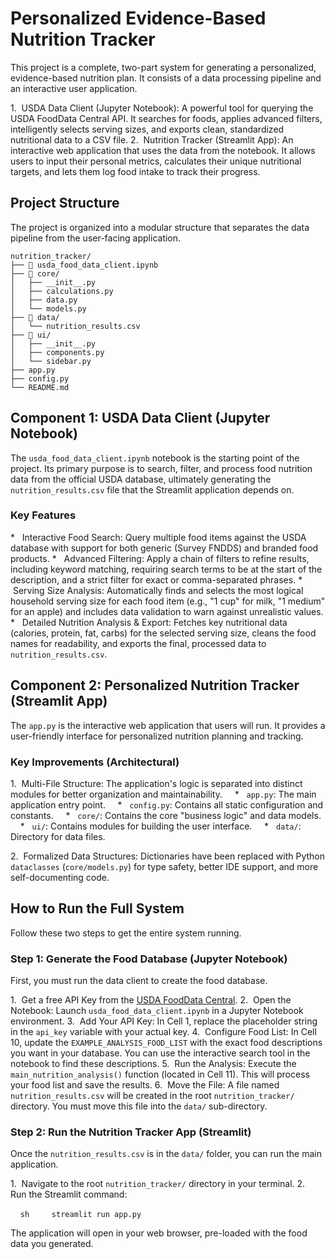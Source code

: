 # Personalized Evidence-Based Nutrition Tracker

This project is a complete, two-part system for generating a personalized, evidence-based nutrition plan. It consists of a data processing pipeline and an interactive user application.

1.  USDA Data Client (Jupyter Notebook): A powerful tool for querying the USDA FoodData Central API. It searches for foods, applies advanced filters, intelligently selects serving sizes, and exports clean, standardized nutritional data to a CSV file.
2.  Nutrition Tracker (Streamlit App): An interactive web application that uses the data from the notebook. It allows users to input their personal metrics, calculates their unique nutritional targets, and lets them log food intake to track their progress.

## Project Structure

The project is organized into a modular structure that separates the data pipeline from the user-facing application.

```
nutrition_tracker/
├── 📜 usda_food_data_client.ipynb
├── 📂 core/
│   ├── __init__.py
│   ├── calculations.py
│   ├── data.py
│   └── models.py
├── 📂 data/
│   └── nutrition_results.csv
├── 📂 ui/
│   ├── __init__.py
│   ├── components.py
│   └── sidebar.py
├── app.py
├── config.py
└── README.md
```

## Component 1: USDA Data Client (Jupyter Notebook)

The `usda_food_data_client.ipynb` notebook is the starting point of the project. Its primary purpose is to search, filter, and process food nutrition data from the official USDA database, ultimately generating the `nutrition_results.csv` file that the Streamlit application depends on.

### Key Features

*   Interactive Food Search: Query multiple food items against the USDA database with support for both generic (Survey FNDDS) and branded food products.
*   Advanced Filtering: Apply a chain of filters to refine results, including keyword matching, requiring search terms to be at the start of the description, and a strict filter for exact or comma-separated phrases.
*   Serving Size Analysis: Automatically finds and selects the most logical household serving size for each food item (e.g., "1 cup" for milk, "1 medium" for an apple) and includes data validation to warn against unrealistic values.
*   Detailed Nutrition Analysis & Export: Fetches key nutritional data (calories, protein, fat, carbs) for the selected serving size, cleans the food names for readability, and exports the final, processed data to `nutrition_results.csv`.

## Component 2: Personalized Nutrition Tracker (Streamlit App)

The `app.py` is the interactive web application that users will run. It provides a user-friendly interface for personalized nutrition planning and tracking.

### Key Improvements (Architectural)

1.  Multi-File Structure: The application's logic is separated into distinct modules for better organization and maintainability.
    *   `app.py`: The main application entry point.
    *   `config.py`: Contains all static configuration and constants.
    *   `core/`: Contains the core "business logic" and data models.
    *   `ui/`: Contains modules for building the user interface.
    *   `data/`: Directory for data files.

2.  Formalized Data Structures: Dictionaries have been replaced with Python `dataclasses` (`core/models.py`) for type safety, better IDE support, and more self-documenting code.

## How to Run the Full System

Follow these two steps to get the entire system running.

### Step 1: Generate the Food Database (Jupyter Notebook)

First, you must run the data client to create the food database.

1.  Get a free API Key from the [USDA FoodData Central](https://fdc.nal.usda.gov/api-guide.html).
2.  Open the Notebook: Launch `usda_food_data_client.ipynb` in a Jupyter Notebook environment.
3.  Add Your API Key: In Cell 1, replace the placeholder string in the `api_key` variable with your actual key.
4.  Configure Food List: In Cell 10, update the `EXAMPLE_ANALYSIS_FOOD_LIST` with the exact food descriptions you want in your database. You can use the interactive search tool in the notebook to find these descriptions.
5.  Run the Analysis: Execute the `main_nutrition_analysis()` function (located in Cell 11). This will process your food list and save the results.
6.  Move the File: A file named `nutrition_results.csv` will be created in the root `nutrition_tracker/` directory. You must move this file into the `data/` sub-directory.

### Step 2: Run the Nutrition Tracker App (Streamlit)

Once the `nutrition_results.csv` is in the `data/` folder, you can run the main application.

1.  Navigate to the root `nutrition_tracker/` directory in your terminal.
2.  Run the Streamlit command:

    ```sh
    streamlit run app.py
    ```

The application will open in your web browser, pre-loaded with the food data you generated.
